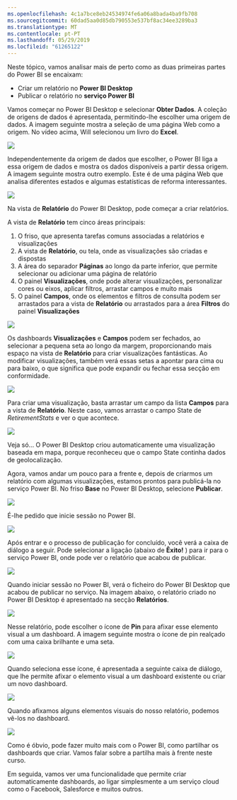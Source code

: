 ```yaml
---
ms.openlocfilehash: 4c1a7bce8eb24534974fe6a06a8bada4ba9fb708
ms.sourcegitcommit: 60dad5aa0d85db790553e537bf8ac34ee3289ba3
ms.translationtype: MT
ms.contentlocale: pt-PT
ms.lasthandoff: 05/29/2019
ms.locfileid: "61265122"
---
```

Neste tópico, vamos analisar mais de perto como as duas primeiras partes do Power BI se encaixam:

* Criar um relatório no **Power BI Desktop**
* Publicar o relatório no **serviço Power BI**

Vamos começar no Power BI Desktop e selecionar **Obter Dados**. A coleção de origens de dados é apresentada, permitindo-lhe escolher uma origem de dados. A imagem seguinte mostra a seleção de uma página Web como a origem. No vídeo acima, Will selecionou um livro do **Excel**.

![](media/0-2-get-started-power-bi-desktop/c0a2_1.png)

Independentemente da origem de dados que escolher, o Power BI liga a essa origem de dados e mostra os dados disponíveis a partir dessa origem. A imagem seguinte mostra outro exemplo. Este é de uma página Web que analisa diferentes estados e algumas estatísticas de reforma interessantes.

![](media/0-2-get-started-power-bi-desktop/c0a2_2.png)

Na vista de **Relatório** do Power BI Desktop, pode começar a criar relatórios.

A vista de **Relatório** tem cinco áreas principais:

1. O friso, que apresenta tarefas comuns associadas a relatórios e visualizações
2. A vista de **Relatório**, ou tela, onde as visualizações são criadas e dispostas
3. A área do separador **Páginas** ao longo da parte inferior, que permite selecionar ou adicionar uma página de relatório
4. O painel **Visualizações**, onde pode alterar visualizações, personalizar cores ou eixos, aplicar filtros, arrastar campos e muito mais
5. O painel **Campos**, onde os elementos e filtros de consulta podem ser arrastados para a vista de **Relatório** ou arrastados para a área **Filtros** do painel **Visualizações**

![](media/0-2-get-started-power-bi-desktop/c0a2_3.png)

Os dashboards **Visualizações** e **Campos** podem ser fechados, ao selecionar a pequena seta ao longo da margem, proporcionando mais espaço na vista de **Relatório** para criar visualizações fantásticas. Ao modificar visualizações, também verá essas setas a apontar para cima ou para baixo, o que significa que pode expandir ou fechar essa secção em conformidade.

![](media/0-2-get-started-power-bi-desktop/c0a2_4.png)

Para criar uma visualização, basta arrastar um campo da lista **Campos** para a vista de **Relatório**. Neste caso, vamos arrastar o campo State de *RetirementStats* e ver o que acontece.

![](media/0-2-get-started-power-bi-desktop/c0a2_5.png)

Veja só... O Power BI Desktop criou automaticamente uma visualização baseada em mapa, porque reconheceu que o campo State continha dados de geolocalização.

Agora, vamos andar um pouco para a frente e, depois de criarmos um relatório com algumas visualizações, estamos prontos para publicá-la no serviço Power BI. No friso **Base** no Power BI Desktop, selecione **Publicar**.

![](media/0-2-get-started-power-bi-desktop/c0a2_6.png)

É-lhe pedido que inicie sessão no Power BI.

![](media/0-2-get-started-power-bi-desktop/c0a2_7.png)

Após entrar e o processo de publicação for concluído, você verá a caixa de diálogo a seguir. Pode selecionar a ligação (abaixo de **Êxito!** ) para ir para o serviço Power BI, onde pode ver o relatório que acabou de publicar.

![](media/0-2-get-started-power-bi-desktop/c0a2_8.png)

Quando iniciar sessão no Power BI, verá o ficheiro do Power BI Desktop que acabou de publicar no serviço. Na imagem abaixo, o relatório criado no Power BI Desktop é apresentado na secção **Relatórios**.

![](media/0-2-get-started-power-bi-desktop/c0a2_9.png)

Nesse relatório, pode escolher o ícone de **Pin** para afixar esse elemento visual a um dashboard. A imagem seguinte mostra o ícone de pin realçado com uma caixa brilhante e uma seta.

![](media/0-2-get-started-power-bi-desktop/c0a2_10.png)

Quando seleciona esse ícone, é apresentada a seguinte caixa de diálogo, que lhe permite afixar o elemento visual a um dashboard existente ou criar um novo dashboard.

![](media/0-2-get-started-power-bi-desktop/c0a2_11.png)

Quando afixamos alguns elementos visuais do nosso relatório, podemos vê-los no dashboard.

![](media/0-2-get-started-power-bi-desktop/c0a2_12.png)

Como é óbvio, pode fazer muito mais com o Power BI, como partilhar os dashboards que criar. Vamos falar sobre a partilha mais à frente neste curso.

Em seguida, vamos ver uma funcionalidade que permite criar automaticamente dashboards, ao ligar simplesmente a um serviço cloud como o Facebook, Salesforce e muitos outros.

